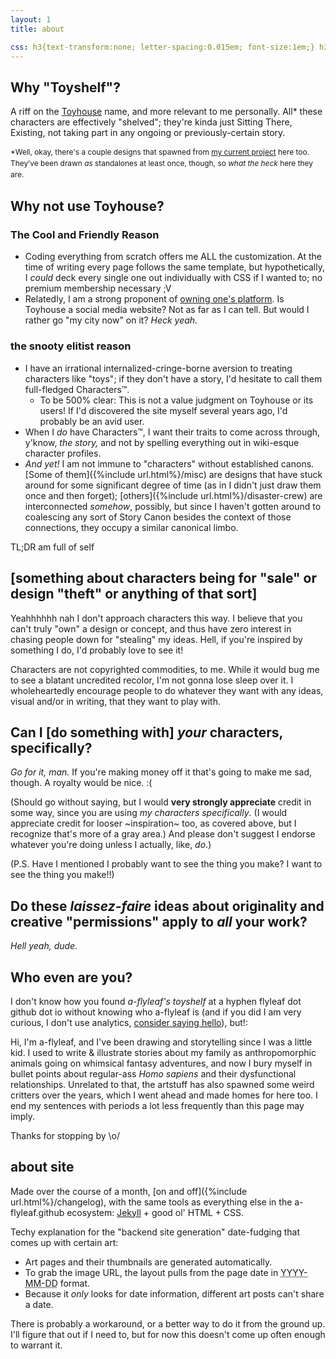 ```yaml
---
layout: 1
title: about

css: h3{text-transform:none; letter-spacing:0.015em; font-size:1em;} h3:nth-of-type(2){font-family:times,serif; font-size:1.15em; letter-spacing:0;} .wrap>ul:last-of-type{margin-top:-.5em;}
---
```

## Why "Toyshelf"?
A riff on the [Toyhouse](https://toyhou.se/) name, and more relevant to me personally. All\* these characters are effectively "shelved"; they're kinda just Sitting There, Existing, not taking part in any ongoing or previously-certain story.
<p style="font-size:.85em; line-height:150%;">*Well, okay, there's a couple designs that spawned from <a href="https://a-flyleaf.github.io/ygbtdm/">my current project</a> here too. They’ve been drawn <em>as</em> standalones at least once, though, so <em>what the heck</em> here they are.</p>

## Why not use Toyhouse?
### The Cool and Friendly Reason
- Coding everything from scratch offers me <em style="text-transform:uppercase;font-style:normal;">all</em> the customization. At the time of writing every page follows the same template, but hypothetically, I *could* deck every single one out individually with CSS if I wanted to; no premium membership necessary <span style="display:inline-block;">;V</span>
- Relatedly, I am a strong proponent of [owning one's platform](https://a-flyleaf.github.io/blog/own-your-platform). Is Toyhouse a social media website? Not as far as I can tell. But would I rather go "my city now" on it? *Heck yeah.*

### the snooty elitist reason
- I have an irrational internalized-cringe-borne aversion to treating characters like "toys"; if they don't have a story, I'd hesitate to call them full-fledged Characters™.
	- To be 500% clear: This is not a value judgment on Toyhouse or its users! If I'd discovered the site myself several years ago, I'd probably be an avid user.
- When I *do* have Characters™, I want their traits to come across through, y'know, *the story,* and not by spelling everything out in wiki-esque character profiles.
- *And yet!* I am not immune to "characters" without established canons. [Some of them]({%include url.html%}/misc) are designs that have stuck around for some significant degree of time (as in I didn't just draw them once and then forget); [others]({%include url.html%}/disaster-crew) are interconnected *somehow*, possibly, but since I haven't gotten around to coalescing any sort of Story Canon besides the context of those connections, they occupy a similar canonical limbo.

TL;DR am full of self

## \[something about characters being for "sale" or design "theft" or anything of that sort]
Yeahhhhhh nah I don't approach characters this way. I believe that you can't truly "own" a design or concept, and thus have zero interest in chasing people down for "stealing" my ideas. Hell, if you're inspired by something I do, I'd probably love to see it!

Characters are not copyrighted commodities, to me. While it would bug me to see a blatant uncredited recolor, I'm not gonna lose sleep over it. I wholeheartedly encourage people to do whatever they want with any ideas, visual and/or in writing, that they want to play with.

## Can I \[do something with] *your* characters, specifically?
*Go for it, man.* If you're making money off it that's going to make me sad, though. A royalty would be nice. <span style="inline-block;">:(</span>

(Should go without saying, but I would **very strongly appreciate** credit in some way, since you are using *my characters specifically*. (I would appreciate credit for looser ~inspiration~ too, as covered above, but I recognize that's more of a gray area.) And please don't suggest I endorse whatever you're doing unless I actually, like, *do*.)

(P.S. Have I mentioned I probably want to see the thing you make? I want to see the thing you make!!)

## Do these <dfn title="freeform, essentially">laissez-faire</dfn> ideas about originality and creative "permissions" apply to *all* your work?

*Hell yeah, dude.*

## Who even are you?
I don't know how you found <i>a-flyleaf's toyshelf</i> at <span class="code">a hyphen flyleaf dot github dot io</span> without knowing who a-flyleaf is (and if you did I am very curious, I don't use analytics, [consider saying hello](https://a-flyleaf.github.io/about#obligatory-contact-section)), but!:

Hi, I'm a-flyleaf, and I've been drawing and storytelling since I was a little kid. I used to write & illustrate stories about my family as anthropomorphic animals going on whimsical fantasy adventures, and now I bury myself in bullet points about regular-ass *Homo sapiens* and their dysfunctional relationships. Unrelated to that, the artstuff has also spawned some weird critters over the years, which I went ahead and made homes for here too. I end my sentences with periods a lot less frequently than this page may imply.

Thanks for stopping by <span style="display:inline-block;">\o/</span>


## about site
Made over the course of a month, [on and off]({%include url.html%}/changelog), with the same tools as everything else in the a-flyleaf.github ecosystem: [Jekyll](https://jekyllrb.com/) + good ol' HTML + CSS.

Techy explanation for the "backend site generation" date-fudging that comes up with certain art:
- Art pages and  their thumbnails are generated automatically.
- To grab the image URL, the layout pulls from the page date in <abbr title="year-month-day">YYYY-MM-DD</abbr> format.
- Because it *only* looks for date information, different art posts can't share a date.

There is probably a workaround, or a better way to do it from the ground up. I'll figure that out if I need to, but for now this doesn't come up often enough to warrant it.